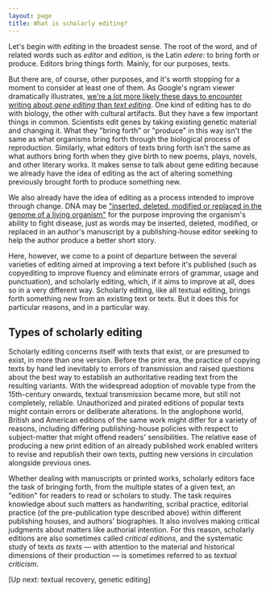 ```yaml
---
layout: page
title: What is scholarly editing?
---
```


Let's begin with *editing* in the broadest sense. The root of the word, and of related words such as *editor* and *edition*, is the Latin *edere*: to bring forth or produce. Editors bring things forth. Mainly, for our purposes, texts.

But there are, of course, other purposes, and it's worth stopping for a moment to consider at least one of them. As Google's ngram viewer dramatically illustrates, [we're a lot more likely these days to encounter writing about *gene editing* than *text editing*](https://books.google.com/ngrams/graph?content=gene+editing%2C+text+editing&year_end=2019&year_start=1800&smoothing=3&corpus=26&direct_url=t1%3B%2Cgene%20editing%3B%2Cc0%3B.t1%3B%2Ctext%20editing%3B%2Cc0). One kind of editing has to do with biology, the other with cultural artifacts. But they have a few important things in common. Scientists edit genes by taking existing genetic material and changing it. What they "bring forth" or "produce" in this way isn't the same as what organisms bring forth through the biological process of reproduction. Similarly, what editors of texts bring forth isn't the same as what authors bring forth when they give birth to new poems, plays, novels, and other literary works. It makes sense to talk about gene editing because we already have the idea of editing as the act of altering something previously brought forth to produce something new.

We also already have the idea of editing as a process intended to improve through change. DNA may be
["inserted, deleted, modified or replaced in the genome of a living organism"](https://en.wikipedia.org/wiki/Genome_editing#Gene_therapy) for the purpose improving the organism's ability to fight disease, just as words may be inserted, deleted, modified, or replaced in an author's manuscript by a publishing-house editor seeking to help the author produce a better short story.

Here, however, we come to a point of departure between the several varieties of editing aimed at improving a text before it's published (such as copyediting to improve fluency and eliminate errors of grammar, usage and punctuation), and scholarly editing, which, if it aims to improve at all, does so in a very different way. Scholarly editing, like all textual editing, brings forth something new from an existing text or texts. But it does this for particular reasons, and in a particular way.

## Types of scholarly editing

Scholarly editing concerns itself with texts that exist, or are presumed to exist, in more than one version. Before the print era, the practice of copying texts by hand led inevitably to errors of transmission and raised questions about the best way to establish an authoritative reading text from the resulting variants. With the widespread adoption of movable type from the 15th-century onwards, textual transmission became more, but still not completely, reliable. Unauthorized and pirated editions of popular texts might contain errors or deliberate alterations. In the anglophone world, British and American editions of the same work might differ for a variety of reasons, including differing publishing-house policies with respect to subject-matter that might offend readers' sensibilities. The relative ease of producing a new print edition of an already published work enabled writers to revise and republish their own texts, putting new versions in circulation alongside previous ones.

Whether dealing with manuscripts or printed works, scholarly editors face the task of bringing forth, from the multiple states of a given text, an "edition" for readers to read or scholars to study. The task requires knowledge about such matters as handwriting, scribal practice, editorial practice (of the pre-publication type described above) within different publishing houses, and authors' biographies. It also involves making critical judgments about matters like authorial intention. For this reason, scholarly editions are also sometimes called *critical editions*, and the systematic study of texts *as texts* — with attention to the material and historical dimensions of their production — is sometimes referred to as *textual criticism*. 

\[Up next: textual recovery, genetic editing\]




